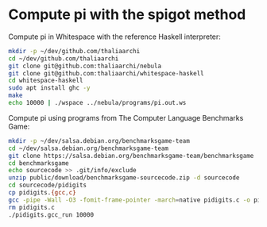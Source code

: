 # Compute pi with the spigot method

Compute pi in Whitespace with the reference Haskell interpreter:

```sh
mkdir -p ~/dev/github.com/thaliaarchi
cd ~/dev/github.com/thaliaarchi
git clone git@github.com:thaliaarchi/nebula
git clone git@github.com:thaliaarchi/whitespace-haskell
cd whitespace-haskell
sudo apt install ghc -y
make
echo 10000 | ./wspace ../nebula/programs/pi.out.ws
```

Compute pi using programs from The Computer Language Benchmarks Game:

```sh
mkdir -p ~/dev/salsa.debian.org/benchmarksgame-team
cd ~/dev/salsa.debian.org/benchmarksgame-team
git clone https://salsa.debian.org/benchmarksgame-team/benchmarksgame
cd benchmarksgame
echo sourcecode >> .git/info/exclude
unzip public/download/benchmarksgame-sourcecode.zip -d sourcecode
cd sourcecode/pidigits
cp pidigits.{gcc,c}
gcc -pipe -Wall -O3 -fomit-frame-pointer -march=native pidigits.c -o pidigits.gcc_run -lgmp
rm pidigits.c
./pidigits.gcc_run 10000
```
